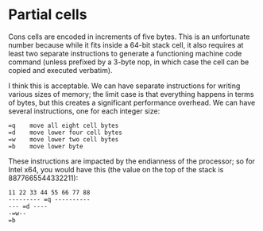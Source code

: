 # Partial cells

Cons cells are encoded in increments of five bytes. This is an unfortunate
number because while it fits inside a 64-bit stack cell, it also requires at
least two separate instructions to generate a functioning machine code command
(unless prefixed by a 3-byte nop, in which case the cell can be copied and
executed verbatim).

I think this is acceptable. We can have separate instructions for writing
various sizes of memory; the limit case is that everything happens in terms of
bytes, but this creates a significant performance overhead. We can have several
instructions, one for each integer size:

    =q    move all eight cell bytes
    =d    move lower four cell bytes
    =w    move lower two cell bytes
    =b    move lower byte

These instructions are impacted by the endianness of the processor; so for Intel
x64, you would have this (the value on the top of the stack is
8877665544332211):

    11 22 33 44 55 66 77 88
    --------- =q ----------
    --- =d ----
    -=w--
    =b
